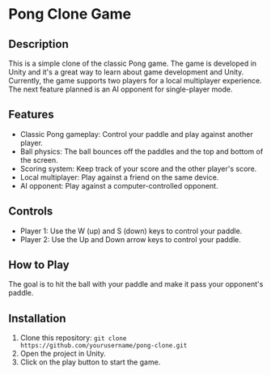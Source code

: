 # Pong Clone Game

## Description
This is a simple clone of the classic Pong game. The game is developed in Unity and it's a great way to learn about game development and Unity. Currently, the game supports two players for a local multiplayer experience. The next feature planned is an AI opponent for single-player mode.

## Features
- Classic Pong gameplay: Control your paddle and play against another player.
- Ball physics: The ball bounces off the paddles and the top and bottom of the screen.
- Scoring system: Keep track of your score and the other player's score.
- Local multiplayer: Play against a friend on the same device.
- AI opponent: Play against a computer-controlled opponent.

## Controls
- Player 1: Use the W (up) and S (down) keys to control your paddle.
- Player 2: Use the Up and Down arrow keys to control your paddle.

## How to Play
The goal is to hit the ball with your paddle and make it pass your opponent's paddle.

## Installation
1. Clone this repository: `git clone https://github.com/yourusername/pong-clone.git`
2. Open the project in Unity.
3. Click on the play button to start the game.
